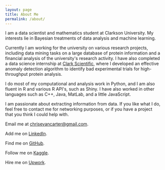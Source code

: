 ```yaml
---
layout: page
title: About Me
permalink: /about/
---
```


I am a data scientist and mathematics student at Clarkson University. My interests lie in Bayesian treatments of data analysis and machine learning.

Currently I am working for the university on various research projects, including data mining tasks on a large database of protein information and a financial analysis of the university's research activity. I have also completed a data science internship at [Clark Scientific](http://www.clarkscientific.com/), where I developed an effective anomaly detection algorithm to identify bad experimental trials for high-throughput protein analysis.

I do most of my computational and analysis work in Python, and I am also fluent in R and various R API's, such as Shiny. I have also worked in other languages such as C++, Java, MatLab, and a little JavaScript.

I am passionate about extracting information from data. If you like what I do, feel free to contact me for networking purposes, or if you have a project that you think I could help with.

Email me at <chrisevancarter@gmail.com>.

Add me on [LinkedIn](https://www.linkedin.com/in/chris-c-8a55bb85/).

Find me on [GitHub](https://github.com/chriscarter2357).

Follow me on [Kaggle](https://www.kaggle.com/carterce).

Hire me on [Upwork](https://www.upwork.com/o/profiles/users/_~01403295c4ed1411c4/).

